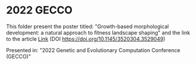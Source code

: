 # 2022 GECCO

This folder present the poster titled: "Growth-based morphological development: a natural approach to fitness landscape shaping" and the link to the article [Link](https://dl.acm.org/doi/abs/10.1145/3520304.3529049) (DOI https://doi.org/10.1145/3520304.3529049)

Presented in: "2022 Genetic and Evolutionary Computation Conference (GECCO)"




